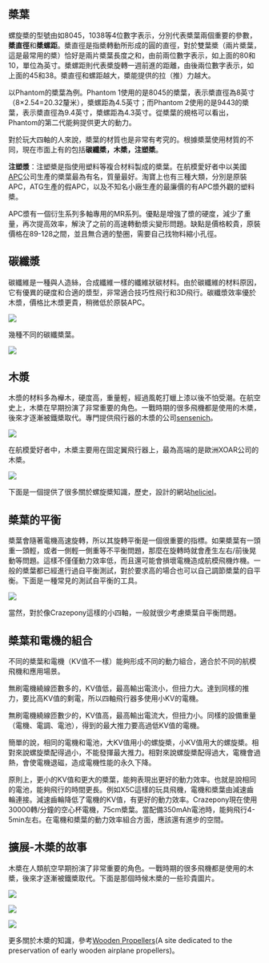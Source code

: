 
## 槳葉
螺旋槳的型號由如8045，1038等4位數字表示，分別代表槳葉兩個重要的參數，**槳直徑**和**槳螺距**。槳直徑是指槳轉動所形成的圓的直徑，對於雙葉槳（兩片槳葉，這是最常用的槳）恰好是兩片槳葉長度之和，由前兩位數字表示，如上面的80和10，單位為英寸。槳螺距則代表槳旋轉一週前進的距離，由後兩位數字表示，如上面的45和38。槳直徑和螺距越大，槳能提供的拉（推）力越大。

以Phantom的槳葉為例。Phantom 1使用的是8045的槳葉，表示槳直徑為8英寸（8×2.54=20.32釐米），槳螺距為4.5英寸；而Phantom 2使用的是9443的槳葉，表示槳直徑為9.4英寸，槳螺距為4.3英寸。從槳葉的規格可以看出，Phantom的第二代能夠提供更大的動力。

對於玩大四軸的人來說，槳葉的材質也是非常有考究的。根據槳葉使用材質的不同，現在市面上有的包括**碳纖槳，木槳，注塑槳**。

**注塑漿**：注塑槳是指使用塑料等複合材料製成的槳葉。在航模愛好者中以美國[APC](http://www.apcprop.com/v/index.html)公司生產的槳葉最為有名，質量最好。淘寶上也有三種大類，分別是原裝APC，ATG生產的假APC，以及不知名小廠生產的最廉價的有APC漿外觀的塑料槳。

APC漿有一個衍生系列多軸專用的MR系列。優點是增強了漿的硬度，減少了重量，再次提高效率，解決了之前的高速轉動漿尖變形問題。缺點是價格較貴，原裝價格在89-128之間，並且無合適的墊圈，需要自己找物料縮小孔徑。

## 碳纖漿
碳纖維是一種與人造絲，合成纖維一樣的纖維狀碳材料。由於碳纖維的材料原因，它有優異的硬度和合適的漿型，非常適合技巧性飛行和3D飛行。碳纖漿效率優於木漿，價格比木漿更貴，稍微低於原裝APC。

![](/assets/img/carbon-prop-1.png)

幾種不同的碳纖槳葉。

![](/assets/img/carbon-prop-2.png)

## 木漿
木漿的材料多為櫸木，硬度高，重量輕，經過風乾打蠟上漆以後不怕受潮。在航空史上，木槳在早期扮演了非常重要的角色。一戰時期的很多飛機都是使用的木槳，後來才逐漸被鐵槳取代。專門提供飛行器的木漿的公司[sensenich](http://www.sensenich.com/)。

![](/assets/img/sensenich.jpg)

在航模愛好者中，木槳主要用在固定翼飛行器上，最為高端的是歐洲XOAR公司的木槳。

![](/assets/img/xoar.jpg)


下面是一個提供了很多關於螺旋槳知識，歷史，設計的網站[heliciel](http://www.heliciel.com/en/Index.htm)。

## 槳葉的平衡
槳葉會隨著電機高速旋轉，所以其旋轉平衡是一個很重要的指標。如果槳葉有一頭重一頭輕，或者一側輕一側重等不平衡問題，那麼在旋轉時就會產生左右/前後晃動等問題。這樣不僅僅動力效率低，而且還可能會損壞電機造成航模飛機炸機。一般的槳葉都已經進行過自平衡測試，對於要求高的場合也可以自己調節槳葉的自平衡。下面是一種常見的測試自平衡的工具。

![](/assets/img/propeller-balance-tester.jpg)

當然，對於像Crazepony這樣的小四軸，一般就很少考慮槳葉自平衡問題。

## 槳葉和電機的組合
不同的槳葉和電機（KV值不一樣）能夠形成不同的動力組合，適合於不同的航模飛機和應用場景。

無刷電機繞線匝數多的，KV值低，最高輸出電流小，但扭力大。達到同樣的推力，要比高KV值的剩電，所以四軸飛行器多使用小KV的電機。

無刷電機繞線匝數少的，KV值高，最高輸出電流大，但扭力小。同樣的設備重量（電機、電調、電池），得到的最大推力要高過低KV值的電機。

簡單的說，相同的電機和電池，大KV值用小的螺旋槳，小KV值用大的螺旋槳。相對來說螺旋槳配得過小，不能發揮最大推力。相對來說螺旋槳配得過大，電機會過熱，會使電機退磁，造成電機性能的永久下降。

原則上，更小的KV值和更大的槳葉，能夠表現出更好的動力效率。也就是說相同的電池，能夠飛行的時間更長。例如X5C這樣的玩具飛機，電機和槳葉由減速齒輪連接。減速齒輪降低了電機的KV值，有更好的動力效率。Crazepony現在使用30000轉/分鐘的空心杯電機，75cm槳葉。當配備350mAh電池時，能夠飛行4-5min左右。在電機和槳葉的動力效率組合方面，應該還有進步的空間。

## 擴展-木槳的故事
木槳在人類航空早期扮演了非常重要的角色。一戰時期的很多飛機都是使用的木槳，後來才逐漸被鐵槳取代。下面是那個時候木槳的一些珍貴圖片。

![](/assets/img/wood-propeller-1.jpg)

![](/assets/img/wood-propeller-2.jpg)

![](/assets/img/wood-propeller-3.jpg)

更多關於木槳的知識，參考[Wooden Propellers](http://woodenpropeller.com/)(A site dedicated to the preservation of early wooden airplane propellers)。


